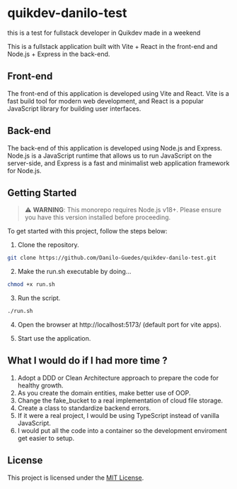 # quikdev-danilo-test

this is a test for fullstack developer in Quikdev made in a weekend

This is a fullstack application built with Vite + React in the front-end and Node.js + Express in the back-end.

## Front-end

The front-end of this application is developed using Vite and React. Vite is a fast build tool for modern web development, and React is a popular JavaScript library for building user interfaces.

## Back-end

The back-end of this application is developed using Node.js and Express. Node.js is a JavaScript runtime that allows us to run JavaScript on the server-side, and Express is a fast and minimalist web application framework for Node.js.

## Getting Started

> :warning: **WARNING**: This monorepo requires Node.js v18+. Please ensure you have this version installed before proceeding.

To get started with this project, follow the steps below:

1. Clone the repository.

```bash
git clone https://github.com/Danilo-Guedes/quikdev-danilo-test.git
```

2. Make the run.sh executable by doing...

```bash
chmod +x run.sh

```

3. Run the script.

```bash
./run.sh
```

4. Open the browser at http://localhost:5173/ (default port for vite apps).

5. Start use the application.

## What I would do if I had more time ?

1. Adopt a DDD or Clean Architecture approach to prepare the code for healthy growth.
2. As you create the domain entities, make better use of OOP.
3. Change the fake_bucket to a real implementation of cloud file storage.
4. Create a class to standardize backend errors.
5. If it were a real project, I would be using TypeScript instead of vanilla JavaScript.
6. I would put all the code into a container so the development enviroment get easier to setup.

## License

This project is licensed under the [MIT License](LICENSE).
